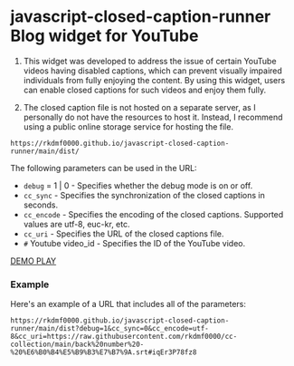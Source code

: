 # javascript-closed-caption-runner Blog widget for YouTube

1. This widget was developed to address the issue of certain YouTube videos having disabled captions, which can prevent visually impaired individuals from fully enjoying the content. By using this widget, users can enable closed captions for such videos and enjoy them fully.

2. The closed caption file is not hosted on a separate server, as I personally do not have the resources to host it. Instead, I recommend using a public online storage service for hosting the file.

```text
https://rkdmf0000.github.io/javascript-closed-caption-runner/main/dist/
```

The following parameters can be used in the URL:

- `debug` = 1 | 0 - Specifies whether the debug mode is on or off.
- `cc_sync` - Specifies the synchronization of the closed captions in seconds.
- `cc_encode` - Specifies the encoding of the closed captions. Supported values are utf-8, euc-kr, etc.
- `cc_uri` - Specifies the URL of the closed captions file.
- `#` Youtube video_id - Specifies the ID of the YouTube video.

[DEMO PLAY](https://rkdmf0000.github.io/javascript-closed-caption-runner/main/dist?debug=1&cc_sync=0&cc_encode=utf-8&cc_uri=https://raw.githubusercontent.com/rkdmf0000/cc-collection/main/back%20number%20-%20%E6%B0%B4%E5%B9%B3%E7%B7%9A.srt#iqEr3P78fz8)

### Example

Here's an example of a URL that includes all of the parameters:

```text
https://rkdmf0000.github.io/javascript-closed-caption-runner/main/dist?debug=1&cc_sync=0&cc_encode=utf-8&cc_uri=https://raw.githubusercontent.com/rkdmf0000/cc-collection/main/back%20number%20-%20%E6%B0%B4%E5%B9%B3%E7%B7%9A.srt#iqEr3P78fz8
```
